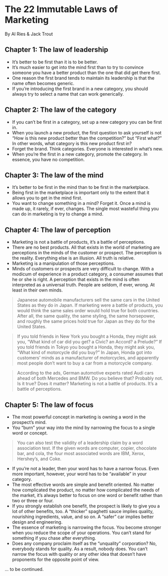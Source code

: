 # The 22 Immutable Laws of Marketing
By Al Ries & Jack Trout

## Chapter 1: The law of leadership

* It’s better to be first than it is to be better.
* It’s much easier to get into the mind first than to try to convince someone
you have a better product than the one that did get there first.
* One reason the first brand tends to maintain its leadership is that the name
often becomes generic.
* If you’re introducing the first brand in a new category, you should always
try to select a name that can work generically.

## Chapter 2: The law of the category

* If you can’t be first in a category, set up a new category you can be first
in.
* When you launch a new product, the first question to ask yourself is not
“How is this new product better than the competition?” but “First what?”
In other words, what category is this new product first in?
* Forget the brand. Think categories. Everyone is interested in what’s new.
* When you’re the first in a new category, promote the category. In essence,
you have no competition.

## Chapter 3: The law of the mind

* It’s better to be first in the mind than to be first in the marketplace.
* Being first in the marketplace is important only to the extent that it allows
you to get in the mind first.
* You want to change something in a mind? Forget it. Once a mind is made up,
it rarely, if ever, changes. The single most wasteful thing you can do in
marketing is try to change a mind.

## Chapter 4: The law of perception

* Marketing is not a battle of products, it’s a battle of perceptions.
* There are no best products. All that exists in the world of marketing are
perceptions in the minds of the customer or prospect. The perception is the
reality. Everything else is an illusion. All truth is relative.
* Marketing is a manipulation of those perceptions.
* Minds of customers or prospects are very difficult to change. With a modicum
of experience in a product category, a consumer assumes that he or she is
right. A perception that exists in the mind is often interpreted as a universal
truth. People are seldom, if ever, wrong. At least in their own minds.

> Japanese automobile manufacturers sell the same cars in the United
States as they do in Japan. If marketing were a battle of products, you would
think the same sales order would hold true for both countries. After all, the
same quality, the same styling, the same horsepower, and roughly the same
prices hold true for Japan as they do for the United States.

> If you told friends in New York you bought a Honda, they might ask you, “What
kind of car did you get? a Civic? an Accord? a Prelude?” If you told friends
in Tokyo you bought a Honda, they might ask you, “What kind of motorcycle did
you buy?” In Japan, Honda got into customers’ minds as a manufacturer of
motorcycles, and apparently most people don’t want to buy a car from a
motorcycle company.

>According to the ads, German automotive experts rated Audi cars ahead of
both Mercedes and BMW. Do you believe that? Probably not. Is it true? Does it
matter? Marketing is not a battle of products. It’s a battle of perceptions.

## Chapter 5: The law of focus

* The most powerful concept in marketing is owning a word in the prospect’s
mind.
* You “burn” your way into the mind by narrowing the focus to a single word or
concept.

> You can also test the validity of a leadership claim by a word association
test. If the given words are computer, copier, chocolate bar, and cola, the
four most associated words are IBM, Xerox, Hershey’s, and Coke.

* If you’re not a leader, then your word has to have a narrow focus. Even more
important, however, your word has to be “available” in your category.
* The most effective words are simple and benefit oriented. No matter how
complicated the product, no matter how complicated the needs of the market,
it’s always better to focus on one word or benefit rather than two or three or
four.
* If you strongly establish one benefit, the prospect is likely to give you a
lot of other benefits, too. A “thicker” spaghetti sauce implies quality,
nourishing ingredients, value, and so on. A “safer” car implies better design
and engineering.
* The essence of marketing is narrowing the focus. You become stronger when you
reduce the scope of your operations. You can’t stand for something if you
chase after everything.
* Does any company proclaim itself as the “unquality” corporation? No,
everybody stands for quality. As a result, nobody does. You can’t narrow the
focus with quality or any other idea that doesn’t have proponents for the
opposite point of view.

... to be continued.
